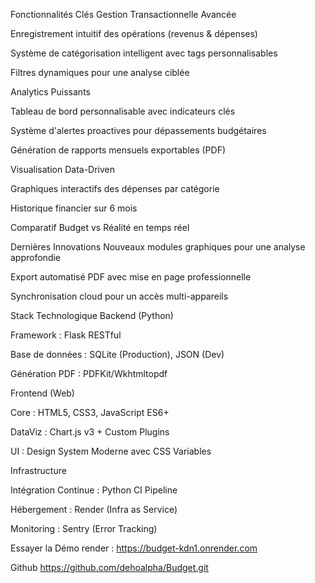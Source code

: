 Fonctionnalités Clés
Gestion Transactionnelle Avancée

Enregistrement intuitif des opérations (revenus & dépenses)

Système de catégorisation intelligent avec tags personnalisables

Filtres dynamiques pour une analyse ciblée

Analytics Puissants

Tableau de bord personnalisable avec indicateurs clés

Système d'alertes proactives pour dépassements budgétaires

Génération de rapports mensuels exportables (PDF)

Visualisation Data-Driven

Graphiques interactifs des dépenses par catégorie

Historique financier sur 6 mois

Comparatif Budget vs Réalité en temps réel

Dernières Innovations
Nouveaux modules graphiques pour une analyse approfondie

Export automatisé PDF avec mise en page professionnelle

Synchronisation cloud pour un accès multi-appareils

Stack Technologique
Backend (Python)

Framework : Flask RESTful

Base de données : SQLite (Production), JSON (Dev)

Génération PDF : PDFKit/Wkhtmltopdf

Frontend (Web)

Core : HTML5, CSS3, JavaScript ES6+

DataViz : Chart.js v3 + Custom Plugins

UI : Design System Moderne avec CSS Variables

Infrastructure

Intégration Continue : Python CI Pipeline

Hébergement : Render (Infra as Service)

Monitoring : Sentry (Error Tracking)

Essayer la Démo
render : https://budget-kdn1.onrender.com


Github https://github.com/dehoalpha/Budget.git
